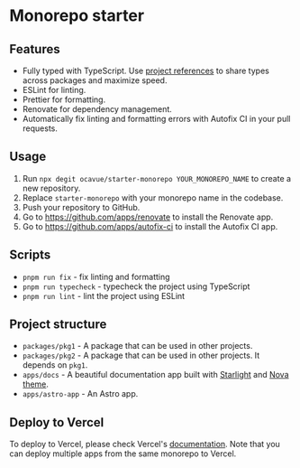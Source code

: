# Monorepo starter

## Features

- Fully typed with TypeScript. Use [project references](https://typescriptlang.org/docs/handbook/project-references.html) to share types across packages and maximize speed.
- ESLint for linting.
- Prettier for formatting.
- Renovate for dependency management.
- Automatically fix linting and formatting errors with Autofix CI in your pull requests.

## Usage

1. Run `npx degit ocavue/starter-monorepo YOUR_MONOREPO_NAME` to create a new repository.
2. Replace `starter-monorepo` with your monorepo name in the codebase.
3. Push your repository to GitHub.
4. Go to https://github.com/apps/renovate to install the Renovate app.
5. Go to https://github.com/apps/autofix-ci to install the Autofix CI app.

## Scripts

- `pnpm run fix` - fix linting and formatting
- `pnpm run typecheck` - typecheck the project using TypeScript
- `pnpm run lint` - lint the project using ESLint

## Project structure

- `packages/pkg1` - A package that can be used in other projects.
- `packages/pkg2` - A package that can be used in other projects. It depends on `pkg1`.
- `apps/docs` - A beautiful documentation app built with [Starlight](https://starlight.astro.build/) and [Nova theme](https://github.com/ocavue/starlight-theme-nova).
- `apps/astro-app` - An Astro app.

## Deploy to Vercel

To deploy to Vercel, please check Vercel's [documentation](https://vercel.com/docs/monorepos). Note that you can deploy multiple apps from the same monorepo to Vercel.
